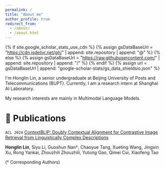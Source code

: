 ```yaml
---
permalink: /
title: "About me"
author_profile: true
redirect_from: 
  - /about/
  - /about.html
---
```


{% if site.google_scholar_stats_use_cdn %} {% assign gsDataBaseUrl = "https://cdn.jsdelivr.net/gh/" | append: site.repository | append: "@" %} {% else %} {% assign gsDataBaseUrl = "https://raw.githubusercontent.com/" | append: site.repository | append: "/" %} {% endif %} {% assign url = gsDataBaseUrl | append: "google-scholar-stats/gs_data_shieldsio.json" %}

<span class='anchor' id='about-me'></span>

I'm Honglin Lin, a senior undergraduate at Beijing University of Posts and Telecommunications (BUPT). Currently, I am a research intern at Shanghai AI Laboratory.

My research interests are mainly in Multimodal Language Models.

# 📝 Publications

`ACL 2024` [ContextBLIP: Doubly Contextual Alignment for Contrastive Image Retrieval from Linguistically Complex Descriptions](https://aclanthology.org/2024.findings-acl.961)

**Honglin Lin**, Siyu Li, Guoshun Nan†, Chaoyue Tang, Xueting Wang, Jingxin Xu, Rong Yankai, Zhouzhili Zhouzhili, Yutong Gao, Qimei Cui, Xiaofeng Tao

(† Corresponding Authors)
